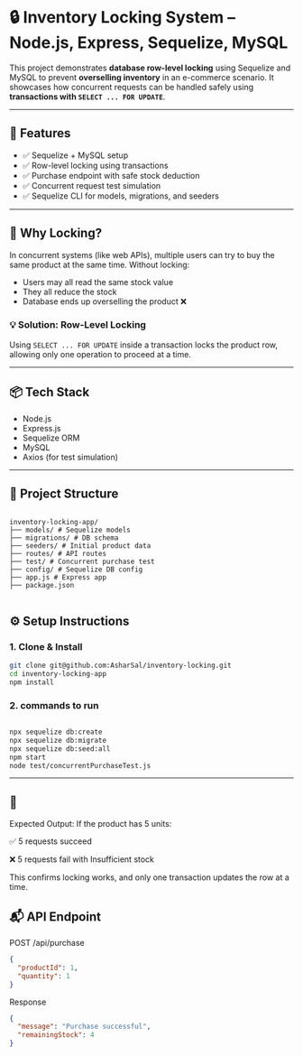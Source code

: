 # 🔒 Inventory Locking System – Node.js, Express, Sequelize, MySQL

This project demonstrates **database row-level locking** using Sequelize and MySQL to prevent **overselling inventory** in an e-commerce scenario. It showcases how concurrent requests can be handled safely using **transactions with `SELECT ... FOR UPDATE`**.

---

## 🚀 Features

- ✅ Sequelize + MySQL setup
- ✅ Row-level locking using transactions
- ✅ Purchase endpoint with safe stock deduction
- ✅ Concurrent request test simulation
- ✅ Sequelize CLI for models, migrations, and seeders

---

## 🔐 Why Locking?

In concurrent systems (like web APIs), multiple users can try to buy the same product at the same time. Without locking:

- Users may all read the same stock value
- They all reduce the stock
- Database ends up overselling the product ❌

### 💡 Solution: Row-Level Locking

Using `SELECT ... FOR UPDATE` inside a transaction locks the product row, allowing only one operation to proceed at a time.

---

## 📦 Tech Stack

- Node.js
- Express.js
- Sequelize ORM
- MySQL
- Axios (for test simulation)

---

## 📁 Project Structure

```

inventory-locking-app/
├── models/ # Sequelize models
├── migrations/ # DB schema
├── seeders/ # Initial product data
├── routes/ # API routes
├── test/ # Concurrent purchase test
├── config/ # Sequelize DB config
├── app.js # Express app
├── package.json


```

## ⚙️ Setup Instructions

### 1. Clone & Install

```bash
git clone git@github.com:AsharSal/inventory-locking.git
cd inventory-locking-app
npm install
```

### 2. commands to run

```bash

npx sequelize db:create
npx sequelize db:migrate
npx sequelize db:seed:all
npm start
node test/concurrentPurchaseTest.js

```

---

## 📄

Expected Output:
If the product has 5 units:

✅ 5 requests succeed

❌ 5 requests fail with Insufficient stock

This confirms locking works, and only one transaction updates the row at a time.

## 📬 API Endpoint

POST /api/purchase

```json
{
  "productId": 1,
  "quantity": 1
}
```

Response

```json
{
  "message": "Purchase successful",
  "remainingStock": 4
}
```
